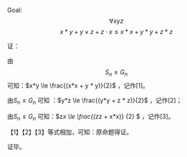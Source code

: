Goal: 
$$\forall x y z$$
$$x*y+y \times z+z\cdot x \le x\ast x+y*y+z*z$$

证：

由
$$
S_n \leq G_n
$$
可知：$x*y \le \frac{(x*x + y * y)}{2}$ ，记作\[1\]。

由$S_n \leq G_n$ 可知 ：$y*z \le \frac{(y*y + z * z)}{2}$ ，记作\[2\]；

由$S_n \leq G_n$ 可知：$z*x \le \frac{(z*z + x*x)} {2} $ ，记作\[3\]。

【1】【2】【3】等式相加，可知：原命题得证。	

证毕。





